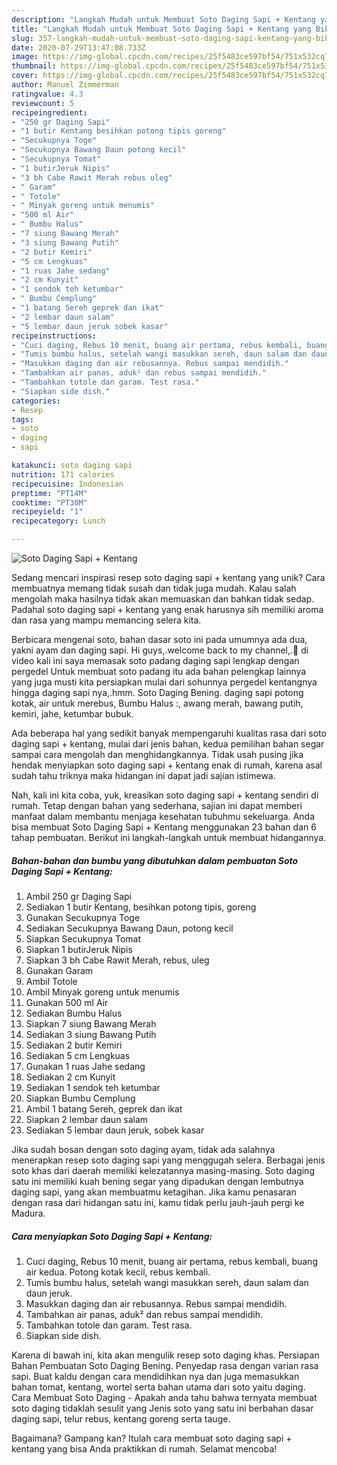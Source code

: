 ```yaml
---
description: "Langkah Mudah untuk Membuat Soto Daging Sapi + Kentang yang Bikin Ngiler"
title: "Langkah Mudah untuk Membuat Soto Daging Sapi + Kentang yang Bikin Ngiler"
slug: 357-langkah-mudah-untuk-membuat-soto-daging-sapi-kentang-yang-bikin-ngiler
date: 2020-07-29T13:47:08.733Z
image: https://img-global.cpcdn.com/recipes/25f5483ce597bf54/751x532cq70/soto-daging-sapi-kentang-foto-resep-utama.jpg
thumbnail: https://img-global.cpcdn.com/recipes/25f5483ce597bf54/751x532cq70/soto-daging-sapi-kentang-foto-resep-utama.jpg
cover: https://img-global.cpcdn.com/recipes/25f5483ce597bf54/751x532cq70/soto-daging-sapi-kentang-foto-resep-utama.jpg
author: Manuel Zimmerman
ratingvalue: 4.3
reviewcount: 5
recipeingredient:
- "250 gr Daging Sapi"
- "1 butir Kentang besihkan potong tipis goreng"
- "Secukupnya Toge"
- "Secukupnya Bawang Daun potong kecil"
- "Secukupnya Tomat"
- "1 butirJeruk Nipis"
- "3 bh Cabe Rawit Merah rebus uleg"
- " Garam"
- " Totole"
- " Minyak goreng untuk menumis"
- "500 ml Air"
- " Bumbu Halus"
- "7 siung Bawang Merah"
- "3 siung Bawang Putih"
- "2 butir Kemiri"
- "5 cm Lengkuas"
- "1 ruas Jahe sedang"
- "2 cm Kunyit"
- "1 sendok teh ketumbar"
- " Bumbu Cemplung"
- "1 batang Sereh geprek dan ikat"
- "2 lembar daun salam"
- "5 lembar daun jeruk sobek kasar"
recipeinstructions:
- "Cuci daging, Rebus 10 menit, buang air pertama, rebus kembali, buang air kedua. Potong kotak kecil, rebus kembali."
- "Tumis bumbu halus, setelah wangi masukkan sereh, daun salam dan daun jeruk."
- "Masukkan daging dan air rebusannya. Rebus sampai mendidih."
- "Tambahkan air panas, aduk² dan rebus sampai mendidih."
- "Tambahkan totole dan garam. Test rasa."
- "Siapkan side dish."
categories:
- Resep
tags:
- soto
- daging
- sapi

katakunci: soto daging sapi 
nutrition: 171 calories
recipecuisine: Indonesian
preptime: "PT14M"
cooktime: "PT30M"
recipeyield: "1"
recipecategory: Lunch

---
```



![Soto Daging Sapi + Kentang](https://img-global.cpcdn.com/recipes/25f5483ce597bf54/751x532cq70/soto-daging-sapi-kentang-foto-resep-utama.jpg)

Sedang mencari inspirasi resep soto daging sapi + kentang yang unik? Cara membuatnya memang tidak susah dan tidak juga mudah. Kalau salah mengolah maka hasilnya tidak akan memuaskan dan bahkan tidak sedap. Padahal soto daging sapi + kentang yang enak harusnya sih memiliki aroma dan rasa yang mampu memancing selera kita.

Berbicara mengenai soto, bahan dasar soto ini pada umumnya ada dua, yakni ayam dan daging sapi. Hi guys,.welcome back to my channel,.🤗 di video kali ini saya memasak soto padang daging sapi lengkap dengan pergedel Untuk membuat soto padang itu ada bahan pelengkap lainnya yang juga musti kita persiapkan mulai dari sohunnya pergedel kentangnya hingga daging sapi nya,.hmm. Soto Daging Bening. daging sapi potong kotak, air untuk merebus, Bumbu Halus :, awang merah, bawang putih, kemiri, jahe, ketumbar bubuk.

Ada beberapa hal yang sedikit banyak mempengaruhi kualitas rasa dari soto daging sapi + kentang, mulai dari jenis bahan, kedua pemilihan bahan segar sampai cara mengolah dan menghidangkannya. Tidak usah pusing jika hendak menyiapkan soto daging sapi + kentang enak di rumah, karena asal sudah tahu triknya maka hidangan ini dapat jadi sajian istimewa.


Nah, kali ini kita coba, yuk, kreasikan soto daging sapi + kentang sendiri di rumah. Tetap dengan bahan yang sederhana, sajian ini dapat memberi manfaat dalam membantu menjaga kesehatan tubuhmu sekeluarga. Anda bisa membuat Soto Daging Sapi + Kentang menggunakan 23 bahan dan 6 tahap pembuatan. Berikut ini langkah-langkah untuk membuat hidangannya.

<!--inarticleads1-->

##### Bahan-bahan dan bumbu yang dibutuhkan dalam pembuatan Soto Daging Sapi + Kentang:

1. Ambil 250 gr Daging Sapi
1. Sediakan 1 butir Kentang, besihkan potong tipis, goreng
1. Gunakan Secukupnya Toge
1. Sediakan Secukupnya Bawang Daun, potong kecil
1. Siapkan Secukupnya Tomat
1. Siapkan 1 butirJeruk Nipis
1. Siapkan 3 bh Cabe Rawit Merah, rebus, uleg
1. Gunakan  Garam
1. Ambil  Totole
1. Ambil  Minyak goreng untuk menumis
1. Gunakan 500 ml Air
1. Sediakan  Bumbu Halus
1. Siapkan 7 siung Bawang Merah
1. Sediakan 3 siung Bawang Putih
1. Sediakan 2 butir Kemiri
1. Sediakan 5 cm Lengkuas
1. Gunakan 1 ruas Jahe sedang
1. Sediakan 2 cm Kunyit
1. Sediakan 1 sendok teh ketumbar
1. Siapkan  Bumbu Cemplung
1. Ambil 1 batang Sereh, geprek dan ikat
1. Siapkan 2 lembar daun salam
1. Sediakan 5 lembar daun jeruk, sobek kasar


Jika sudah bosan dengan soto daging ayam, tidak ada salahnya menerapkan resep soto daging sapi yang menggugah selera. Berbagai jenis soto khas dari daerah memiliki kelezatannya masing-masing. Soto daging satu ini memiliki kuah bening segar yang dipadukan dengan lembutnya daging sapi, yang akan membuatmu ketagihan. Jika kamu penasaran dengan rasa dari hidangan satu ini, kamu tidak perlu jauh-jauh pergi ke Madura. 

<!--inarticleads2-->

##### Cara menyiapkan Soto Daging Sapi + Kentang:

1. Cuci daging, Rebus 10 menit, buang air pertama, rebus kembali, buang air kedua. Potong kotak kecil, rebus kembali.
1. Tumis bumbu halus, setelah wangi masukkan sereh, daun salam dan daun jeruk.
1. Masukkan daging dan air rebusannya. Rebus sampai mendidih.
1. Tambahkan air panas, aduk² dan rebus sampai mendidih.
1. Tambahkan totole dan garam. Test rasa.
1. Siapkan side dish.


Karena di bawah ini, kita akan mengulik resep soto daging khas. Persiapan Bahan Pembuatan Soto Daging Bening. Penyedap rasa dengan varian rasa sapi. Buat kaldu dengan cara mendidihkan nya dan juga memasukkan bahan tomat, kentang, wortel serta bahan utama dari soto yaitu daging. Cara Membuat Soto Daging - Apakah anda tahu bahwa ternyata membuat soto daging tidaklah sesulit yang Jenis soto yang satu ini berbahan dasar daging sapi, telur rebus, kentang goreng serta tauge. 

Bagaimana? Gampang kan? Itulah cara membuat soto daging sapi + kentang yang bisa Anda praktikkan di rumah. Selamat mencoba!
